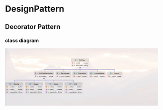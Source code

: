 # DesignPattern
## Decorator Pattern

### class diagram

![Decorator Pattern](https://github.com/arun786-cloud/DesignPattern/blob/main/src/main/resources/images/decorator.png)

